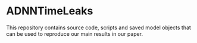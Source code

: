 # ADNNTimeLeaks
This repository contains source code, scripts and saved model objects that can be used to reproduce our main results in our paper.
